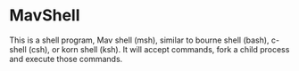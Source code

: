 # MavShell
This is a shell program, Mav shell (msh), similar to
bourne shell (bash), c-shell (csh), or korn shell (ksh). It will accept commands, fork a child
process and execute those commands.
